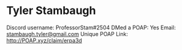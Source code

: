 # Tyler Stambaugh

Discord username: ProfessorStam#2504
DMed a POAP: Yes
Email: stambaugh.tyler@gmail.com
Unique POAP Link: 
http://POAP.xyz/claim/erpa3d